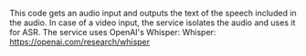 This code gets an audio input and outputs the text of the speech included in the audio. In case of a video input, the service isolates the audio and uses it for ASR. 
The service uses OpenAI's Whisper: Whisper: https://openai.com/research/whisper
